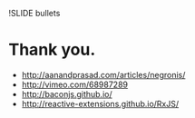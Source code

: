 !SLIDE bullets

# Thank you.

- http://aanandprasad.com/articles/negronis/
- http://vimeo.com/68987289
- http://baconjs.github.io/
- http://reactive-extensions.github.io/RxJS/
